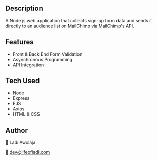## Description

A Node js web application that collects sign-up form data and sends it directly to an audience list on MailChimp via MailChimp's API.

## Features

- Front & Back End Form Validation
- Asynchronous Programming
- API Integration

## Tech Used

- Node
- Express
- EJS
- Axios
- HTML & CSS

## Author

:man: Ladi Awolaja

:email: dev@lifeofladi.com
